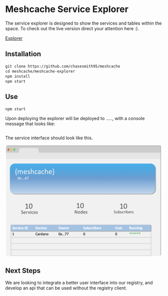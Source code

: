 # Meshcache Service Explorer

The service explorer is designed to show the services and tables within the space. To check out the live version direct your attention here :). 

[Explorer]()

## Installation

```
git clone https://github.com/chasesmith95/meshcache
cd meshcache/meshcache-explorer
npm install
npm start
```


## Use

```
npm start
```


Upon deploying the explorer will be deployed to ....., with  a console message that looks like: 

```console

```


The service interface should look like this. 

![alt text][meshcache-ui]

[meshcache-ui]:https://github.com/chasesmith95/meshcache/blob/master/meshcache-explorer/meshcache-ui.png "Logo Title Text 2"


## Next Steps

We are looking to integrate a better user interface into our registry, and develop an api that can be used without the registry client.

